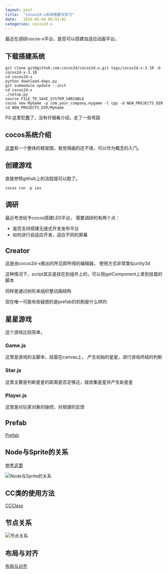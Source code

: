 ```yaml
---
layout: post
title:  "cocos2d-x系统搭建与学习"
date:   2016-05-04 09:51:02
categories: cocox2d-x
---
```


最近在调研cocos-x平台，是否可以搭建自适应动画平台。

## 下载搭建系统

```shell script
git clone git@github.com:cocos2d/cocos2d-x.git tags/cocos2d-x-3.10 -b cocos2d-x-3.10
cd cocos2d-x
python download-deps.py
git submodule update --init
cd cocos2d-x
./setup.py
source FILE_TO_SAVE_SYSTEM_VARIABLE
cocos new MyGame -p com.your_company.mygame -l cpp -d NEW_PROJECTS_DIR
cd NEW_PROJECTS_DIR/MyGame
```

PS:这里犯蠢了，没有仔细看介绍，走了一些弯路

## cocos系统介绍
[这里](http://www.cocos.com/doc/article/index?type=cocos2d-x&url=/doc/cocos-docs-master/manual/framework/native/v3/basic-concepts/zh.md)有一个整体的框架图，我觉得画的还不错，可以作为概念的入门。

## 创建游戏
直接参照github上的流程就可以跑了。

```shell script
cocos run -p ios
```

## 调研
最近考虑给予cocos搭建LED平台，
需要调研的有两个点：

* 是否支持搭建无缝式开发发布平台
* 如何进行自适应开发，适应不同的屏幕

## Creator
这是由cocos2d-x推出的所见即所得的编辑器，
使用方式非常类似unity3d

这种情况下，script其实是挂在到组件上的，可以用getComponent上拿到挂载的脚本

同样是通过树形来组织整动画结构

现在唯一可能有些疑惑的是prefab的机制是什么样的

## 星星游戏

这个游戏比较简单，

### Game.js
这里是游戏的主脚本，挂载在canvas上，
产生初始的星星，进行游戏终结的判断

### Star.js
这里主要是判断星星的距离是否足够近，就收集星星并产生新星星

### Player.js
这里是对玩家对象的操控，对按键的反馈

## Prefab
[Prefab](http://www.cocos.com/docs/creator/asset-workflow/prefab.html)

## Node与Sprite的关系

[参考这里](http://www.cocos.com/docs/creator/content-workflow/node-component.html)

![Node与Sprite的关系](http://www.cocos.com/docs/creator/content-workflow/node-component/node_chart.png)

## CC类的使用方法
[CCClass](http://www.cocos.com/docs/creator/scripting/reference/class.html)

## 节点关系

![节点关系](http://www.cocos.com/docs/creator/content-workflow/node-tree/2dx-node-tree.png)

## 布局与对齐

[布局与对齐](http://www.cocos.com/docs/creator/ui/widget-align.html)
